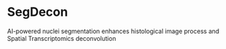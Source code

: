 # SegDecon
AI-powered nuclei segmentation enhances histological image process and Spatial Transcriptomics deconvolution
